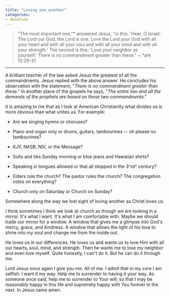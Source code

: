```yaml
---
title: "Loving one another"
categories:
- devotion
---
```

> "The most important one,"* answered Jesus, "is this: 'Hear, O Israel: The Lord our God, the Lord is one. Love the Lord your God with all your heart and with all your soul and with all your mind and with all your strength.' The second is this: 'Love your neighbor as yourself.' There is no commandment greater than these." ~ *ark 12:29-31
* * *
A brilliant teacher of the law asked Jesus the greatest of all the commandments. Jesus replied with the above answer. He concludes his observation with the statement, "*There is no commandment greater than these."* In another place of the gospels he says, "*The entire law and all the demands of the prophets are based on these two commandments*."

It is amazing to me that as I look at American Christianity what divides us is more obvious than what unites us. For example:

- Are we singing hymns or choruses?

- Piano and organ only or drums, guitars, tambourines -- oh please no tambourines?

- KJV, NASB, NIV, or the Message?

- Suits and ties Sunday morning or blue jeans and Hawaiian shirts?

- Speaking in tongues allowed or that all stopped in the 3^rd^ century?

- Elders rule the church? The pastor rules the church? The congregation votes on everything?

- Church only on Saturday or Church on Sunday?

Somewhere along the way we lost sight of loving another as Christ loves us.

I think sometimes I think we look at church as though we are looking in a mirror. It's what I want. It's what I am comfortable with. Maybe we should trade our mirror for a window. A window that gives me a glimpse into God's  mercy, grace, and kindness. A window that allows the light of his love to shine into my soul and change me from the inside out.

He loves us in our differences. He loves us and wants us to love Him with all our hearts, soul, mind, and strength. Then he wants me to love my neighbor and even love myself. Quite honestly, I can't do it. But he can do it through me.

Lord Jesus once again I give you me. All of me. I admit that in my core I am selfish. I want it my way. Help me to surrender to having it your way. As someone once said, help me to surrender to Your will; so that I may be reasonably happy in this life and supremely happy with You forever in the next. In Jesus name amen.